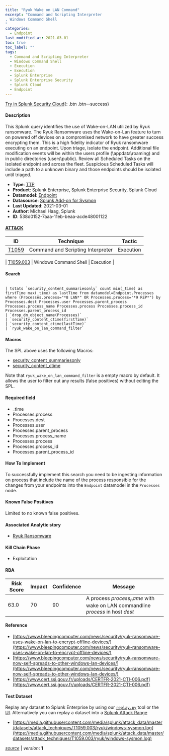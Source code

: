 ```yaml
---
title: "Ryuk Wake on LAN Command"
excerpt: "Command and Scripting Interpreter
, Windows Command Shell
"
categories:
  - Endpoint
last_modified_at: 2021-03-01
toc: true
toc_label: ""
tags:
  - Command and Scripting Interpreter
  - Windows Command Shell
  - Execution
  - Execution
  - Splunk Enterprise
  - Splunk Enterprise Security
  - Splunk Cloud
  - Endpoint
---
```




[Try in Splunk Security Cloud](https://www.splunk.com/en_splunk_app_enrichmentus/cyber-security.html){: .btn .btn--success}

#### Description

This Splunk query identifies the use of Wake-on-LAN utilized by Ryuk ransomware. The Ryuk Ransomware uses the Wake-on-Lan feature to turn on powered off devices on a compromised network to have greater success encrypting them. This is a high fidelity indicator of Ryuk ransomware executing on an endpoint. Upon triage, isolate the endpoint. Additional file modification events will be within the users profile (\appdata\roaming) and in public directories (users\public\). Review all Scheduled Tasks on the isolated endpoint and across the fleet. Suspicious Scheduled Tasks will include a path to a unknown binary and those endpoints should be isolated until triaged.

- **Type**: [TTP](https://github.com/splunk/security_content/wiki/object-Analytic-Types)
- **Product**: Splunk Enterprise, Splunk Enterprise Security, Splunk Cloud
- **Datamodel**: [Endpoint](https://docs.splunk.com/Documentation/CIM/latest/User/Endpoint)
- **Datasource**: [Splunk Add-on for Sysmon](https://splunkbase.splunk.com/app/5709)
- **Last Updated**: 2021-03-01
- **Author**: Michael Haag, Splunk
- **ID**: 538d0152-7aaa-11eb-beaa-acde48001122


#### [ATT&CK](https://attack.mitre.org/)

| ID             | Technique        |  Tactic             |
| -------------- | ---------------- |-------------------- |
| [T1059](https://attack.mitre.org/techniques/T1059/) | Command and Scripting Interpreter | Execution |

| [T1059.003](https://attack.mitre.org/techniques/T1059/003/) | Windows Command Shell | Execution |

#### Search

```

| tstats `security_content_summariesonly` count min(_time) as firstTime max(_time) as lastTime from datamodel=Endpoint.Processes where (Processes.process="*8 LAN*" OR Processes.process="*9 REP*") by Processes.dest Processes.user Processes.parent_process Processes.process_name Processes.process Processes.process_id Processes.parent_process_id 
| `drop_dm_object_name(Processes)` 
| `security_content_ctime(firstTime)`
| `security_content_ctime(lastTime)` 
| `ryuk_wake_on_lan_command_filter`
```

#### Macros
The SPL above uses the following Macros:
* [security_content_summariesonly](https://github.com/splunk/security_content/blob/develop/macros/security_content_summariesonly.yml)
* [security_content_ctime](https://github.com/splunk/security_content/blob/develop/macros/security_content_ctime.yml)

Note that `ryuk_wake_on_lan_command_filter` is a empty macro by default. It allows the user to filter out any results (false positives) without editing the SPL.

#### Required field
* _time
* Processes.process
* Processes.dest
* Processes.user
* Processes.parent_process
* Processes.process_name
* Processes.process
* Processes.process_id
* Processes.parent_process_id


#### How To Implement
To successfully implement this search you need to be ingesting information on process that include the name of the process responsible for the changes from your endpoints into the `Endpoint` datamodel in the `Processes` node.

#### Known False Positives
Limited to no known false positives.

#### Associated Analytic story
* [Ryuk Ransomware](/stories/ryuk_ransomware)


#### Kill Chain Phase
* Exploitation



#### RBA

| Risk Score  | Impact      | Confidence   | Message      |
| ----------- | ----------- |--------------|--------------|
| 63.0 | 70 | 90 | A process $process_name$ with wake on LAN commandline $process$ in host $dest$ |




#### Reference

* [https://www.bleepingcomputer.com/news/security/ryuk-ransomware-uses-wake-on-lan-to-encrypt-offline-devices/](https://www.bleepingcomputer.com/news/security/ryuk-ransomware-uses-wake-on-lan-to-encrypt-offline-devices/)
* [https://www.bleepingcomputer.com/news/security/ryuk-ransomware-now-self-spreads-to-other-windows-lan-devices/](https://www.bleepingcomputer.com/news/security/ryuk-ransomware-now-self-spreads-to-other-windows-lan-devices/)
* [https://www.cert.ssi.gouv.fr/uploads/CERTFR-2021-CTI-006.pdf](https://www.cert.ssi.gouv.fr/uploads/CERTFR-2021-CTI-006.pdf)



#### Test Dataset
Replay any dataset to Splunk Enterprise by using our [`replay.py`](https://github.com/splunk/attack_data#using-replaypy) tool or the [UI](https://github.com/splunk/attack_data#using-ui).
Alternatively you can replay a dataset into a [Splunk Attack Range](https://github.com/splunk/attack_range#replay-dumps-into-attack-range-splunk-server)


* [https://media.githubusercontent.com/media/splunk/attack_data/master/datasets/attack_techniques/T1059.003/ryuk/windows-sysmon.log](https://media.githubusercontent.com/media/splunk/attack_data/master/datasets/attack_techniques/T1059.003/ryuk/windows-sysmon.log)



[*source*](https://github.com/splunk/security_content/tree/develop/detections/endpoint/ryuk_wake_on_lan_command.yml) \| *version*: **1**
